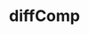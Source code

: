 ---
layout: page
title: diffComp
description: Software for the detection of differential chromatin compartmentalization from Hi-C data
img: assets/img/diffComp_logo.png
redirect: https://github.com/CSOgroup/diffComp
---